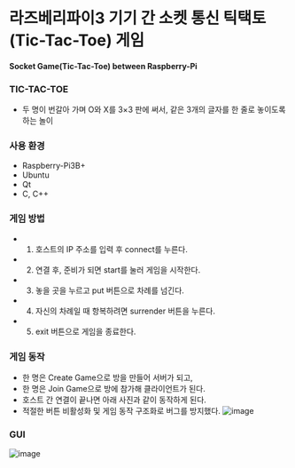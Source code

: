 # 라즈베리파이3 기기 간 소켓 통신 틱택토(Tic-Tac-Toe) 게임
#### Socket Game(Tic-Tac-Toe) between Raspberry-Pi



### TIC-TAC-TOE
- 두 명이 번갈아 가며 O와 X를 3×3 판에 써서,
  같은 3개의 글자를 한 줄로 놓이도록 하는 놀이


### 사용 환경
- Raspberry-Pi3B+
- Ubuntu
- Qt
- C, C++


### 게임 방법
- 1. 호스트의 IP 주소를 입력 후 connect를 누른다.
- 2. 연결 후, 준비가 되면 start를 눌러 게임을 시작한다.
- 3. 놓을 곳을 누르고 put 버튼으로 차례를 넘긴다.
- 4. 자신의 차례일 때 항복하려면 surrender 버튼을 누른다.
- 5. exit 버튼으로 게임을 종료한다.


### 게임 동작
- 한 명은 Create Game으로 방을 만들어 서버가 되고,
- 한 명은 Join Game으로 방에 참가해 클라이언트가 된다.
- 호스트 간 연결이 끝나면 아래 사진과 같이 동작하게 된다.
- 적절한 버튼 비활성화 및 게임 동작 구조화로 버그를 방지했다.
![image](https://user-images.githubusercontent.com/26182769/114133287-c6f78900-9940-11eb-94c1-cde50161983c.png)


### GUI
![image](https://user-images.githubusercontent.com/26182769/114133049-62d4c500-9940-11eb-88ab-0a6c44332c92.png)



